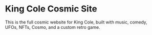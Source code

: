 # King Cole Cosmic Site
This is the full cosmic website for King Cole, built with music, comedy, UFOs, NFTs, Cosmo, and a custom retro game.